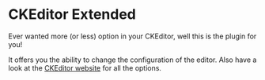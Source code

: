 CKEditor Extended
=================

Ever wanted more (or less) option in your CKEditor, well this is the plugin for you!

It offers you the ability to change the configuration of the editor. Also have a look at 
the [CKEditor website][ckeditor] for all the options.

[ckeditor]: http://docs.ckeditor.com/#!/api/CKEDITOR.config